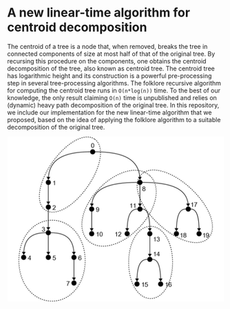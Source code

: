 # A new linear-time algorithm for centroid decomposition

The centroid of a tree is a node that, when removed, breaks the tree in connected components of size at most half of that of the original tree. By recursing this procedure on the components, one obtains the centroid decomposition of the tree, also known as centroid tree. The centroid tree has logarithmic height and its construction is a powerful pre-processing step in several tree-processing algorithms. The folklore recursive algorithm for computing the centroid tree runs in <code>O(n*log(n))</code> time. To the best of our knowledge, the only result claiming <code>O(n)</code> time is unpublished and relies on (dynamic) heavy path decomposition of the original tree. In this repository, we include our implementation for the new linear-time algorithm that we proposed, based on the idea of applying the folklore algorithm to a suitable decomposition of the original tree.

![Tree](imgs/T.png)